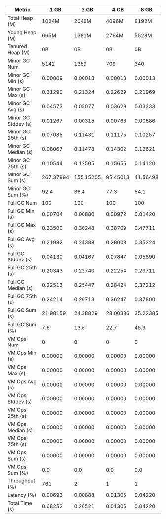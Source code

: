 | Metric | 1 GB | 2 GB | 4 GB | 8 GB |
|------|----|----|----|----|
| Total Heap (M) | 1024M | 2048M | 4096M | 8192M |
| Young Heap (M) | 665M | 1381M | 2764M | 5528M |
| Tenured Heap (M) | 0B | 0B | 0B | 0B |
| Minor GC Num | 5142 | 1359 | 709 | 340 |
| Minor GC Min (s) | 0.00009 | 0.00013 | 0.00013 | 0.00013 |
| Minor GC Max (s) | 0.31290 | 0.21324 | 0.22629 | 0.21969 |
| Minor GC Avg (s) | 0.04573 | 0.05077 | 0.03629 | 0.03333 |
| Minor GC Stddev (s) | 0.01267 | 0.00315 | 0.00766 | 0.00686 |
| Minor GC 25th (s) | 0.07085 | 0.11431 | 0.11175 | 0.10257 |
| Minor GC Median (s) | 0.08067 | 0.11478 | 0.14302 | 0.12621 |
| Minor GC 75th (s) | 0.10544 | 0.12505 | 0.15655 | 0.14120 |
| Minor GC Sum (s) | 267.37994 | 155.15205 | 95.45013 | 41.56498 |
| Minor GC Sum (%) | 92.4 | 86.4 | 77.3 | 54.1 |
| Full GC Num | 100 | 100 | 100 | 100 |
| Full GC Min (s) | 0.00704 | 0.00880 | 0.00972 | 0.01420 |
| Full GC Max (s) | 0.33500 | 0.30248 | 0.38709 | 0.47711 |
| Full GC Avg (s) | 0.21982 | 0.24388 | 0.28003 | 0.35224 |
| Full GC Stddev (s) | 0.04130 | 0.04167 | 0.07847 | 0.05890 |
| Full GC 25th (s) | 0.20343 | 0.22740 | 0.22254 | 0.29711 |
| Full GC Median (s) | 0.22513 | 0.25447 | 0.28424 | 0.37212 |
| Full GC 75th (s) | 0.24214 | 0.26713 | 0.36247 | 0.37800 |
| Full GC Sum (s) | 21.98159 | 24.38829 | 28.00336 | 35.22385 |
| Full GC Sum (%) | 7.6 | 13.6 | 22.7 | 45.9 |
| VM Ops Num | 0 | 0 | 0 | 0 |
| VM Ops Min (s) | 0.00000 | 0.00000 | 0.00000 | 0.00000 |
| VM Ops Max (s) | 0.00000 | 0.00000 | 0.00000 | 0.00000 |
| VM Ops Avg (s) | 0.00000 | 0.00000 | 0.00000 | 0.00000 |
| VM Ops Stddev (s) | 0.00000 | 0.00000 | 0.00000 | 0.00000 |
| VM Ops 25th (s) | 0.00000 | 0.00000 | 0.00000 | 0.00000 |
| VM Ops Median (s) | 0.00000 | 0.00000 | 0.00000 | 0.00000 |
| VM Ops 75th (s) | 0.00000 | 0.00000 | 0.00000 | 0.00000 |
| VM Ops Sum (s) | 0.00000 | 0.00000 | 0.00000 | 0.00000 |
| VM Ops Sum (%) | 0.0 | 0.0 | 0.0 | 0.0 |
| Throughput (%) | 761 | 2 | 1 | 1 |
| Latency (%) | 0.00693 | 0.00888 | 0.01305 | 0.04220 |
| Total Time (s) | 0.68252 | 0.26521 | 0.01305 | 0.04220 |
